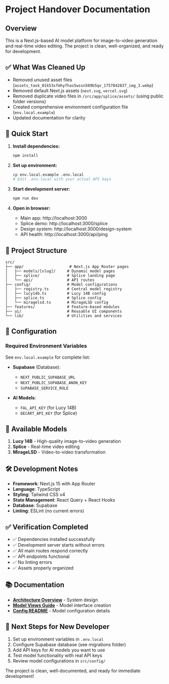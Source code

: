 # Project Handover Documentation

## Overview
This is a Next.js-based AI model platform for image-to-video generation and real-time video editing. The project is clean, well-organized, and ready for development.

## ✅ What Was Cleaned Up
- Removed unused asset files (`assets_task_01k53sfmhyfhas5wssn509b5qv_1757842837_img_3.webp`)
- Removed default Next.js assets (`next.svg`, `vercel.svg`)
- Removed duplicate video files in `/src/app/splice/assets/` (using public folder versions)
- Created comprehensive environment configuration file (`env.local.example`)
- Updated documentation for clarity

## 🚀 Quick Start

1. **Install dependencies:**
   ```bash
   npm install
   ```

2. **Set up environment:**
   ```bash
   cp env.local.example .env.local
   # Edit .env.local with your actual API keys
   ```

3. **Start development server:**
   ```bash
   npm run dev
   ```

4. **Open in browser:**
   - Main app: http://localhost:3000
   - Splice demo: http://localhost:3000/splice
   - Design system: http://localhost:3000/design-system
   - API health: http://localhost:3000/api/ping

## 📁 Project Structure

```
src/
├── app/                    # Next.js App Router pages
│   ├── models/[slug]/     # Dynamic model pages
│   ├── splice/            # Splice landing page
│   └── api/               # API routes
├── config/                # Model configurations
│   ├── registry.ts        # Central model registry
│   ├── lucy14b.ts         # Lucy 14B config
│   ├── splice.ts          # Splice config
│   └── miragelsd.ts       # MirageLSD config
├── features/              # Feature-based modules
├── ui/                    # Reusable UI components
└── lib/                   # Utilities and services
```

## 🔧 Configuration

### Required Environment Variables
See `env.local.example` for complete list:

- **Supabase** (Database):
  - `NEXT_PUBLIC_SUPABASE_URL`
  - `NEXT_PUBLIC_SUPABASE_ANON_KEY`
  - `SUPABASE_SERVICE_ROLE`

- **AI Models**:
  - `FAL_API_KEY` (for Lucy 14B)
  - `DECART_API_KEY` (for Splice)

## 🎯 Available Models

1. **Lucy 14B** - High-quality image-to-video generation
2. **Splice** - Real-time video editing
3. **MirageLSD** - Video-to-video transformation

## 🛠 Development Notes

- **Framework**: Next.js 15 with App Router
- **Language**: TypeScript
- **Styling**: Tailwind CSS v4
- **State Management**: React Query + React Hooks
- **Database**: Supabase
- **Linting**: ESLint (no current errors)

## ✅ Verification Completed

- ✅ Dependencies installed successfully
- ✅ Development server starts without errors
- ✅ All main routes respond correctly
- ✅ API endpoints functional
- ✅ No linting errors
- ✅ Assets properly organized

## 📚 Documentation

- **[Architecture Overview](docs/ARCHITECTURE.md)** - System design
- **[Model Views Guide](docs/MODEL_VIEWS.md)** - Model interface creation
- **[Config README](src/config/README.md)** - Model configuration details

## 🔄 Next Steps for New Developer

1. Set up environment variables in `.env.local`
2. Configure Supabase database (see migrations folder)
3. Add API keys for AI models you want to use
4. Test model functionality with real API keys
5. Review model configurations in `src/config/`

The project is clean, well-documented, and ready for immediate development!
